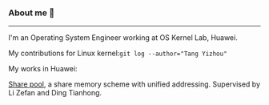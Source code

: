 ### About me 🌱

<!--
**YeechouTang/YeechouTang** is a ✨ _special_ ✨ repository because its `README.md` (this file) appears on your GitHub profile.

Here are some ideas to get you started:

- 🔭 I’m currently working on ...
- 🌱 I’m currently learning ...
- 👯 I’m looking to collaborate on ...
- 🤔 I’m looking for help with ...
- 💬 Ask me about ...
- 📫 How to reach me: ...
- 😄 Pronouns: ...
- ⚡ Fun fact: ...
-->

---

I'm an Operating System Engineer working at OS Kernel Lab, Huawei.

My contributions for Linux kernel:`git log --author="Tang Yizhou"`

My works in Huawei:

[Share pool](https://gitee.com/openeuler/kernel/blob/kernel-4.19/mm/share_pool.c), a share memory scheme with unified addressing. Supervised by Li Zefan and Ding Tianhong.
